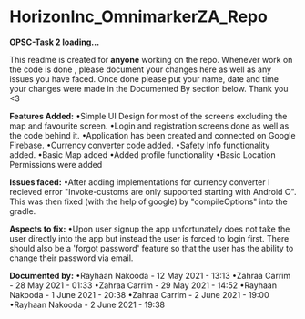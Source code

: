 # HorizonInc_OmnimarkerZA_Repo
<b>OPSC-Task 2 loading...</b>

This readme is created for <b>anyone</b> working on the repo. 
Whenever work on the code is done , please document your changes here as well as any issues you have faced.
Once done please put your name, date and time your changes were made in the Documented By section below.
Thank you <3

<b>Features Added:</b>
•Simple UI Design for most of the screens excluding the map and favourite screen.
•Login and registration screens done as well as the code behind it.
•Application has been created and connected on Google Firebase.
•Currency converter code added.
•Safety Info functionality added.
•Basic Map added 
•Added profile functionality 
•Basic Location Permissions were added 

<b>Issues faced:</b>
•After adding implementations for currency converter I recieved error "Invoke-customs are only supported starting with Android O". This was then fixed (with the help of google) by "compileOptions" into the gradle. 

<b>Aspects to fix:</b>
•Upon user signup the app unfortunately does not take the user directly into the app but instead the user is forced to login first. There should also be a 'forgot password' feature so that the user has the ability to change their password via email.

<b>Documented by:</b>
•Rayhaan Nakooda - 12 May 2021 - 13:13
•Zahraa Carrim - 28 May 2021 - 01:33
•Zahraa Carrim - 29 May 2021 - 14:52
•Rayhaan Nakooda - 1 June 2021 - 20:38
•Zahraa Carrim - 2 June 2021 - 19:00
•Rayhaan Nakooda - 2 June 2021 - 19:38

